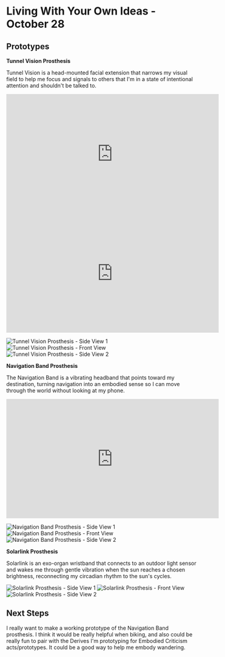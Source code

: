# Living With Your Own Ideas - October 28

## Prototypes 

**Tunnel Vision Prosthesis**

Tunnel Vision is a head-mounted facial extension that narrows my visual field to help me focus and signals to others that I'm in a state of intentional attention and shouldn't be talked to.

<iframe width="560" height="315" src="https://www.youtube.com/embed/HdJuSs-dL7U" title="YouTube video player" frameborder="0" allow="accelerometer; autoplay; clipboard-write; encrypted-media; gyroscope; picture-in-picture; web-share" allowfullscreen></iframe>

<iframe width="560" height="315" src="https://www.youtube.com/embed/r3Z4H72lIJo" title="YouTube video player" frameborder="0" allow="accelerometer; autoplay; clipboard-write; encrypted-media; gyroscope; picture-in-picture; web-share" allowfullscreen></iframe>

![Tunnel Vision Prosthesis - Side View 1](../images/TV-side1.JPG)
![Tunnel Vision Prosthesis - Front View](../images/TV-front.JPG)
![Tunnel Vision Prosthesis - Side View 2](../images/TV-side2.JPG)

**Navigation Band Prosthesis**

The Navigation Band is a vibrating headband that points toward my destination, turning navigation into an embodied sense so I can move through the world without looking at my phone.

<iframe width="560" height="315" src="https://www.youtube.com/embed/wwhrVuCyCjk" title="YouTube video player" frameborder="0" allow="accelerometer; autoplay; clipboard-write; encrypted-media; gyroscope; picture-in-picture; web-share" allowfullscreen></iframe>

![Navigation Band Prosthesis - Side View 1](../images/NV-side1.JPG)
![Navigation Band Prosthesis - Front View](../images/NB-front.JPG)
![Navigation Band Prosthesis - Side View 2](../images/NV-side2.JPG)

**Solarlink Prosthesis**

Solarlink is an exo-organ wristband that connects to an outdoor light sensor and wakes me through gentle vibration when the sun reaches a chosen brightness, reconnecting my circadian rhythm to the sun's cycles.

![Solarlink Prosthesis - Side View 1](../images/SL-side1.JPG)
![Solarlink Prosthesis - Front View](../images/SL-front.JPG)
![Solarlink Prosthesis - Side View 2](../images/SL-side2.JPG)


## Next Steps

I really want to make a working prototype of the Navigation Band prosthesis. I think it would be really helpful when biking, and also could be really fun to pair with the Derives I'm prototyping for Embodied Criticism acts/prototypes. It could be a good way to help me embody wandering.
